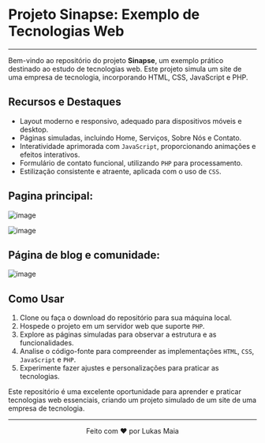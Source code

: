 # Projeto Sinapse: Exemplo de Tecnologias Web

---

Bem-vindo ao repositório do projeto **Sinapse**, um exemplo prático destinado ao estudo de tecnologias web. Este projeto simula um site de uma empresa de tecnologia, incorporando HTML, CSS, JavaScript e PHP.

## Recursos e Destaques

- Layout moderno e responsivo, adequado para dispositivos móveis e desktop.
- Páginas simuladas, incluindo Home, Serviços, Sobre Nós e Contato.
- Interatividade aprimorada com ```JavaScript```, proporcionando animações e efeitos interativos.
- Formulário de contato funcional, utilizando ```PHP``` para processamento.
- Estilização consistente e atraente, aplicada com o uso de ```CSS```.

## Pagina principal:

![image](https://github.com/MAIA332/Sinapse/assets/67965680/7f4b7fb5-488e-43bc-a361-86b37b7b9292)

![image](https://github.com/MAIA332/Sinapse/assets/67965680/e33e4462-e9ae-4e44-bdce-f82196a49f1f)

## Página de blog e comunidade:

![image](https://github.com/MAIA332/Sinapse/assets/67965680/6ef0f050-2e0f-4c32-a53d-5a14616928d0)


## Como Usar

1. Clone ou faça o download do repositório para sua máquina local.
2. Hospede o projeto em um servidor web que suporte ```PHP```.
3. Explore as páginas simuladas para observar a estrutura e as funcionalidades.
4. Analise o código-fonte para compreender as implementações ```HTML```, ```CSS```, ```JavaScript``` e ```PHP```.
5. Experimente fazer ajustes e personalizações para praticar as tecnologias.


Este repositório é uma excelente oportunidade para aprender e praticar tecnologias web essenciais, criando um projeto simulado de um site de uma empresa de tecnologia.

---

<p align="center">
  Feito com ❤️ por Lukas Maia
</p>
